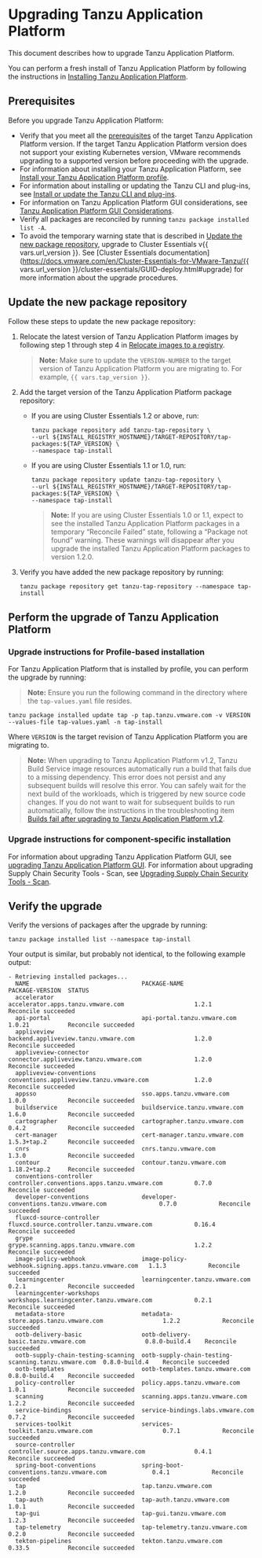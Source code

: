# Upgrading Tanzu Application Platform

This document describes how to upgrade Tanzu Application Platform.

You can perform a fresh install of Tanzu Application Platform by following the instructions in [Installing Tanzu Application Platform](install-intro.md).

## <a id='prereqs'></a> Prerequisites

Before you upgrade Tanzu Application Platform:

- Verify that you meet all the [prerequisites](prerequisites.md) of the target Tanzu Application Platform version. If the target Tanzu Application Platform version does not support your existing Kubernetes version, VMware recommends upgrading to a supported version before proceeding with the upgrade.
- For information about installing your Tanzu Application Platform, see [Install your Tanzu Application Platform profile](install.md#install-profile).
- For information about installing or updating the Tanzu CLI and plug-ins, see [Install or update the Tanzu CLI and plug-ins](install-tanzu-cli.md#cli-and-plugin).
- For information on Tanzu Application Platform GUI considerations, see [Tanzu Application Platform GUI Considerations](tap-gui/upgrades.md#considerations).
- Verify all packages are reconciled by running `tanzu package installed list -A`.
- To avoid the temporary warning state that is described in [Update the new package repository](#add-new-package-repo), upgrade to Cluster Essentials v{{ vars.url_version }}. See [Cluster Essentials documentation](https://docs.vmware.com/en/Cluster-Essentials-for-VMware-Tanzu/{{ vars.url_version }}/cluster-essentials/GUID-deploy.html#upgrade) for more information about the upgrade procedures.

## <a id="add-new-package-repo"></a> Update the new package repository

Follow these steps to update the new package repository:

1. Relocate the latest version of Tanzu Application Platform images by following step 1 through step 4 in [Relocate images to a registry](install.html#add-tap-package-repo).

    >**Note:** Make sure to update the `VERSION-NUMBER` to the target version of Tanzu Application Platform you are migrating to. For example, `{{ vars.tap_version }}`. 

1. Add the target version of the Tanzu Application Platform package repository:

    - If you are using Cluster Essentials 1.2 or above, run:

        ```console
        tanzu package repository add tanzu-tap-repository \
        --url ${INSTALL_REGISTRY_HOSTNAME}/TARGET-REPOSITORY/tap-packages:${TAP_VERSION} \
        --namespace tap-install
        ```

    - If you are using Cluster Essentials 1.1 or 1.0, run:

        ```console
       tanzu package repository update tanzu-tap-repository \
        --url ${INSTALL_REGISTRY_HOSTNAME}/TARGET-REPOSITORY/tap-packages:${TAP_VERSION} \
        --namespace tap-install
        ```

        >**Note:** If you are using Cluster Essentials 1.0 or 1.1, expect to see the installed Tanzu Application Platform packages in a temporary “Reconcile Failed” state, following a “Package not found” warning. These warnings will disappear after you upgrade the installed Tanzu Application Platform packages to version 1.2.0. 

1. Verify you have added the new package repository by running:

    ```console
    tanzu package repository get tanzu-tap-repository --namespace tap-install
    ```

## <a id="upgrade-tap"></a> Perform the upgrade of Tanzu Application Platform

### <a id="profile-based-instruct"></a> Upgrade instructions for Profile-based installation

For Tanzu Application Platform that is installed by profile, you can perform the upgrade by running:

>**Note:** Ensure you run the following command in the directory where the `tap-values.yaml` file resides.

```console
tanzu package installed update tap -p tap.tanzu.vmware.com -v VERSION  --values-file tap-values.yaml -n tap-install
```

Where `VERSION` is the target revision of Tanzu Application Platform you are migrating to.

>**Note:** When upgrading to Tanzu Application Platform v1.2, Tanzu Build Service image resources automatically
>run a build that fails due to a missing dependency.
>This error does not persist and any subsequent builds will resolve this error.
>You can safely wait for the next build of the workloads, which is triggered by new source code changes.
>If you do not want to wait for subsequent builds to run automatically,
>follow the instructions in the troubleshooting item
>[Builds fail after upgrading to Tanzu Application Platform v1.2](tanzu-build-service/troubleshooting.md#tbs-1-2-breaking-change).

### <a id="comp-specific-instruct"></a> Upgrade instructions for component-specific installation

For information about upgrading Tanzu Application Platform GUI, see [upgrading Tanzu Application Platform GUI](tap-gui/upgrades.html).
For information about upgrading Supply Chain Security Tools - Scan, see [Upgrading Supply Chain Security Tools - Scan](scst-scan/upgrading.md).

## <a id="verify"></a> Verify the upgrade

Verify the versions of packages after the upgrade by running:

```console
tanzu package installed list --namespace tap-install
```

Your output is similar, but probably not identical, to the following example output:

```console
- Retrieving installed packages...
  NAME                                PACKAGE-NAME                                         PACKAGE-VERSION  STATUS
  accelerator                         accelerator.apps.tanzu.vmware.com                    1.2.1            Reconcile succeeded  
  api-portal                          api-portal.tanzu.vmware.com                          1.0.21           Reconcile succeeded  
  appliveview                         backend.appliveview.tanzu.vmware.com                 1.2.0            Reconcile succeeded  
  appliveview-connector               connector.appliveview.tanzu.vmware.com               1.2.0            Reconcile succeeded  
  appliveview-conventions             conventions.appliveview.tanzu.vmware.com             1.2.0            Reconcile succeeded  
  appsso                              sso.apps.tanzu.vmware.com                            1.0.0            Reconcile succeeded  
  buildservice                        buildservice.tanzu.vmware.com                        1.6.0            Reconcile succeeded  
  cartographer                        cartographer.tanzu.vmware.com                        0.4.2            Reconcile succeeded  
  cert-manager                        cert-manager.tanzu.vmware.com                        1.5.3+tap.2      Reconcile succeeded  
  cnrs                                cnrs.tanzu.vmware.com                                1.3.0            Reconcile succeeded  
  contour                             contour.tanzu.vmware.com                             1.18.2+tap.2     Reconcile succeeded  
  conventions-controller              controller.conventions.apps.tanzu.vmware.com         0.7.0            Reconcile succeeded  
  developer-conventions               developer-conventions.tanzu.vmware.com               0.7.0            Reconcile succeeded  
  fluxcd-source-controller            fluxcd.source.controller.tanzu.vmware.com            0.16.4           Reconcile succeeded  
  grype                               grype.scanning.apps.tanzu.vmware.com                 1.2.2            Reconcile succeeded  
  image-policy-webhook                image-policy-webhook.signing.apps.tanzu.vmware.com   1.1.3            Reconcile succeeded  
  learningcenter                      learningcenter.tanzu.vmware.com                      0.2.1            Reconcile succeeded  
  learningcenter-workshops            workshops.learningcenter.tanzu.vmware.com            0.2.1            Reconcile succeeded  
  metadata-store                      metadata-store.apps.tanzu.vmware.com                 1.2.2            Reconcile succeeded  
  ootb-delivery-basic                 ootb-delivery-basic.tanzu.vmware.com                 0.8.0-build.4    Reconcile succeeded  
  ootb-supply-chain-testing-scanning  ootb-supply-chain-testing-scanning.tanzu.vmware.com  0.8.0-build.4    Reconcile succeeded  
  ootb-templates                      ootb-templates.tanzu.vmware.com                      0.8.0-build.4    Reconcile succeeded  
  policy-controller                   policy.apps.tanzu.vmware.com                         1.0.1            Reconcile succeeded  
  scanning                            scanning.apps.tanzu.vmware.com                       1.2.2            Reconcile succeeded  
  service-bindings                    service-bindings.labs.vmware.com                     0.7.2            Reconcile succeeded  
  services-toolkit                    services-toolkit.tanzu.vmware.com                    0.7.1            Reconcile succeeded  
  source-controller                   controller.source.apps.tanzu.vmware.com              0.4.1            Reconcile succeeded  
  spring-boot-conventions             spring-boot-conventions.tanzu.vmware.com             0.4.1            Reconcile succeeded  
  tap                                 tap.tanzu.vmware.com                                 1.2.0            Reconcile succeeded  
  tap-auth                            tap-auth.tanzu.vmware.com                            1.0.1            Reconcile succeeded  
  tap-gui                             tap-gui.tanzu.vmware.com                             1.2.3            Reconcile succeeded  
  tap-telemetry                       tap-telemetry.tanzu.vmware.com                       0.2.0            Reconcile succeeded  
  tekton-pipelines                    tekton.tanzu.vmware.com                              0.33.5           Reconcile succeeded  
```
